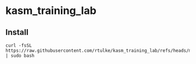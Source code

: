 # kasm_training_lab

## Install

```
curl -fsSL https://raw.githubusercontent.com/rtulke/kasm_training_lab/refs/heads/main/install.sh | sudo bash
```
